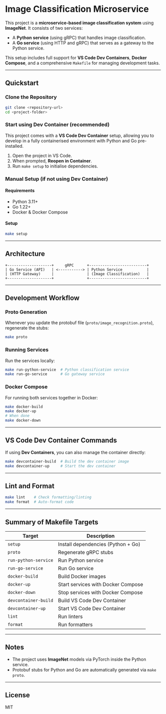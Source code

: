 
# Image Classification Microservice

This project is a **microservice-based image classification system** using **ImageNet**. It consists of two services:

- A **Python service** (using gRPC) that handles image classification.
- A **Go service** (using HTTP and gRPC) that serves as a gateway to the Python service.

This setup includes full support for **VS Code Dev Containers**, **Docker Compose**, and a comprehensive `Makefile` for managing development tasks.

---

## Quickstart

### Clone the Repository

```sh
git clone <repository-url>
cd <project-folder>
```

### Start using Dev Container (recommended)

This project comes with a **VS Code Dev Container** setup, allowing you to develop in a fully containerised environment with Python and Go pre-installed.

1. Open the project in VS Code.
2. When prompted, **Reopen in Container**.
3. Run `make setup` to initialise dependencies.

### Manual Setup (if not using Dev Container)

#### Requirements

- Python 3.11+
- Go 1.22+
- Docker & Docker Compose

#### Setup

```sh
make setup
```

---

## Architecture

```
+--------------------+     gRPC      +--------------------------+
| Go Service (API)   | <-----------> | Python Service           |
| (HTTP Gateway)     |               | (Image Classification)   |
+--------------------+               +--------------------------+
```

---

## Development Workflow

### Proto Generation

Whenever you update the protobuf file (`proto/image_recognition.proto`), regenerate the stubs:

```sh
make proto
```

### Running Services

Run the services locally:

```sh
make run-python-service  # Python classification service
make run-go-service      # Go gateway service
```

### Docker Compose

For running both services together in Docker:

```sh
make docker-build
make docker-up
# When done
make docker-down
```

---

## VS Code Dev Container Commands

If using **Dev Containers**, you can also manage the container directly:

```sh
make devcontainer-build  # Build the dev container image
make devcontainer-up     # Start the dev container
```

---

## Lint and Format

```sh
make lint    # Check formatting/linting
make format  # Auto-format code
```

---

## Summary of Makefile Targets

| Target             | Description                                     |
|-------------------|-------------------------------------------------|
| `setup`           | Install dependencies (Python + Go)              |
| `proto`           | Regenerate gRPC stubs                           |
| `run-python-service` | Run Python service                        |
| `run-go-service`     | Run Go service                            |
| `docker-build`    | Build Docker images                             |
| `docker-up`       | Start services with Docker Compose              |
| `docker-down`     | Stop services with Docker Compose               |
| `devcontainer-build` | Build VS Code Dev Container                 |
| `devcontainer-up`    | Start VS Code Dev Container                 |
| `lint`            | Run linters                                     |
| `format`          | Run formatters                                  |

---

## Notes

- The project uses **ImageNet** models via PyTorch inside the Python service.
- Protobuf stubs for Python and Go are automatically generated via `make proto`.

---

## License

MIT